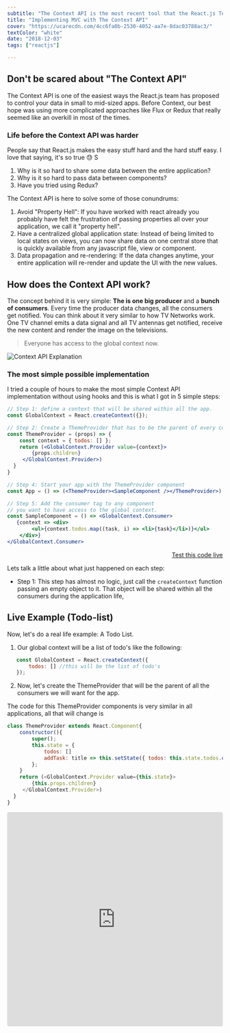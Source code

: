 ```yaml
---
subtitle: "The Context API is the most recent tool that the React.js Team has made available to handle your application data flow. It is the perfect companion for building small to mid-sized applications without the need of Flux or Redux"
title: "Implementing MVC with The Context API"
cover: "https://ucarecdn.com/4cc6fa0b-2530-4052-aa7e-8dac03788ac3/"
textColor: "white"
date: "2018-12-03"
tags: ["reactjs"]

---
```


## Don't be scared about "The Context API"

The Context API is one of the easiest ways the React.js team has proposed to control your data in small to mid-sized apps. Before Context, our best hope was using more complicated approaches like Flux or Redux that really seemed like an overkill in most of the times.

### Life before the Context API was harder

People say that React.js makes the easy stuff hard and the hard stuff easy. I love that saying, it's so true :sweat: S

1. Why is it so hard to share some data between the entire application?
2. Why is it so hard to pass data between components?
3. Have you tried using Redux? 

The Context API is here to solve some of those conundrums:

1. Avoid "Property Hell": If you have worked with react already you probably have felt the frustration of passing properties all over your application, we call it "property hell". 
2. Have a centralized global application state: Instead of being limited to local states on views, you can now share data on one central store that is quickly available from any javascript file, view or component.
3. Data propagation and re-rendering: If the data changes anytime, your entire application will re-render and update the UI with the new values.

## How does the Context API work?

The concept behind it is very simple: **The is one big producer** and a **bunch of consumers**. Every time the producer data changes, all the consumers get notified. You can think about it very similar to how TV Networks work. One TV channel emits a data signal and all TV antennas get notified, receive the new content and render the image on the televisions. 

> Everyone has access to the global context now.

![Context API Explanation](https://ucarecdn.com/72fe5361-5b2a-460f-8c2a-2d376616abf6/)

### The most simple possible implementation

I tried a couple of hours to make the most simple Context API implementation without using hooks and this is what I got in 5 simple steps:
```jsx
// Step 1: define a context that will be shared within all the app.
const GlobalContext = React.createContext({});

// Step 2: Create a ThemeProvider that has to be the parent of every consumer.
const ThemeProvider = (props) => {
	const context = { todos: [] };
    return (<GlobalContext.Provider value={context}>
        {props.children}
     </GlobalContext.Provider>)
  }
}

// Step 4: Start your app with the ThemeProvider component 
const App = () => (<ThemeProvider><SampleComponent /></ThemeProvider>);

// Step 5: Add the consumer tag to any component 
// you want to have access to the global context.
const SampleComponent = () => <GlobalContext.Consumer>
   {context => <div>
		<ul>{context.todos.map((task, i) => <li>{task}</li>)}</ul>
	</div>}
</GlobalContext.Consumer>
```
<p align="right"><a target="_blank" href="https://codesandbox.io/s/w75wq6v01k">Test this code live</a></p>

Lets talk a little about what just happened on each step:
- Step 1: This step has almost no logic, just call the `createContext` function passing an empty object to it. That object will be shared within all the consumers during the application life,

## Live Example (Todo-list)

Now, let's do a real life example: A Todo List.

1) Our global context will be a list of todo's like the following:

 ```javascript
	const GlobalContext = React.createContext({
		todos: [] //this will be the list of todo's
	});
 ```

2) Now, let's create the ThemeProvider that will be the parent of all the consumers we will want for the app. 

The code for this ThemeProvider components is very similar in all applications, all that will change is 

```js
class ThemeProvider extends React.Component{
	constructor(){
		super();
		this.state = { 
			todos: [] 
			addTask: title => this.setState({ todos: this.state.todos.concat(title) })
		};
	}
    return (<GlobalContext.Provider value={this.state}>
        {this.props.children}
     </GlobalContext.Provider>)
  }
}
```
<iframe src="https://codesandbox.io/embed/w75wq6v01k?hidenavigation=1&view=editor" style="width:100%; height:500px; border:0; border-radius: 4px; overflow:hidden;" sandbox="allow-modals allow-forms allow-popups allow-scripts allow-same-origin"></iframe>


<!--stackedit_data:
eyJoaXN0b3J5IjpbLTkzMDA1NzMwNCwxMzM5NDkwOTIyLC0zNT
IyOTU3MjAsLTE1NDkyNzc3MjYsNTc1NTYyMTc5LC0xNjczMDgz
ODY2XX0=
-->